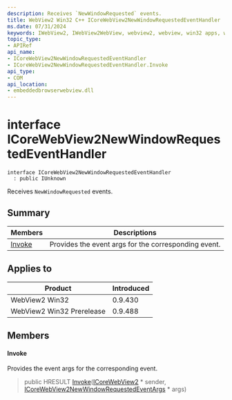 ```yaml
---
description: Receives `NewWindowRequested` events.
title: WebView2 Win32 C++ ICoreWebView2NewWindowRequestedEventHandler
ms.date: 07/31/2024
keywords: IWebView2, IWebView2WebView, webview2, webview, win32 apps, win32, edge, ICoreWebView2, ICoreWebView2Controller, browser control, edge html, ICoreWebView2NewWindowRequestedEventHandler
topic_type: 
- APIRef
api_name:
- ICoreWebView2NewWindowRequestedEventHandler
- ICoreWebView2NewWindowRequestedEventHandler.Invoke
api_type:
- COM
api_location:
- embeddedbrowserwebview.dll
---
```


# interface ICoreWebView2NewWindowRequestedEventHandler

```
interface ICoreWebView2NewWindowRequestedEventHandler
  : public IUnknown
```

Receives `NewWindowRequested` events.

## Summary

 Members                        | Descriptions
--------------------------------|---------------------------------------------
[Invoke](#invoke) | Provides the event args for the corresponding event.

## Applies to

Product                         | Introduced
--------------------------------|---------------------------------------------
WebView2 Win32            |    0.9.430
WebView2 Win32 Prerelease |    0.9.488

## Members

#### Invoke

Provides the event args for the corresponding event.

> public HRESULT [Invoke](#invoke)([ICoreWebView2](icorewebview2.md#icorewebview2) * sender, [ICoreWebView2NewWindowRequestedEventArgs](icorewebview2newwindowrequestedeventargs.md#icorewebview2newwindowrequestedeventargs) * args)

